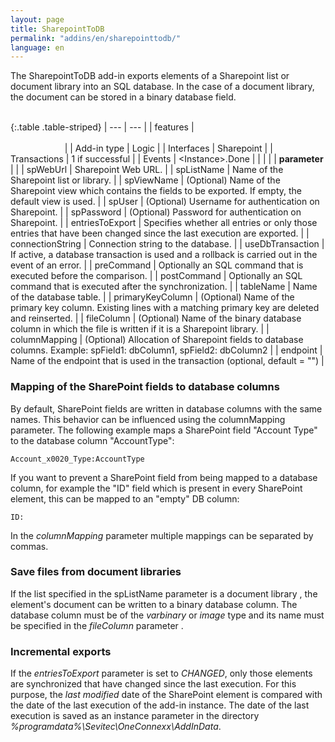 ```yaml
---
layout: page
title: SharepointToDB
permalink: "addins/en/sharepointtodb/"
language: en
---
```


The SharepointToDB add-in exports elements of a Sharepoint list or document library into an SQL database. In the case of a document library, the document can be stored in a binary database field.<br /><br />

{:.table .table-striped}
| --- | --- |
| features | &nbsp;&nbsp;&nbsp;&nbsp;&nbsp;&nbsp;&nbsp;&nbsp;&nbsp;&nbsp;&nbsp;&nbsp;&nbsp;&nbsp;&nbsp;&nbsp;&nbsp;&nbsp;&nbsp;&nbsp;&nbsp;&nbsp;&nbsp;&nbsp;&nbsp;&nbsp;&nbsp;&nbsp;&nbsp;&nbsp;&nbsp;&nbsp;&nbsp;&nbsp;&nbsp;&nbsp;&nbsp;&nbsp;&nbsp;&nbsp;&nbsp;&nbsp;&nbsp;&nbsp;&nbsp;&nbsp;&nbsp;&nbsp;&nbsp;&nbsp;&nbsp;&nbsp;&nbsp;&nbsp;&nbsp;&nbsp;&nbsp;&nbsp;&nbsp;&nbsp;&nbsp;&nbsp;&nbsp;&nbsp;&nbsp;&nbsp;&nbsp;&nbsp;&nbsp;&nbsp;&nbsp;&nbsp;&nbsp;&nbsp;&nbsp;&nbsp;&nbsp;&nbsp;&nbsp;&nbsp;&nbsp;&nbsp;&nbsp;&nbsp;&nbsp;&nbsp;&nbsp;&nbsp;&nbsp;&nbsp;&nbsp;&nbsp;&nbsp;&nbsp;&nbsp;&nbsp;&nbsp;&nbsp;&nbsp;&nbsp;&nbsp;&nbsp;&nbsp;&nbsp;&nbsp;&nbsp;&nbsp;&nbsp;&nbsp;&nbsp;&nbsp;&nbsp;&nbsp;&nbsp;&nbsp;&nbsp;&nbsp;&nbsp;&nbsp;&nbsp;&nbsp;&nbsp;&nbsp;&nbsp;&nbsp;&nbsp;&nbsp;&nbsp;&nbsp;&nbsp;&nbsp;&nbsp;&nbsp;&nbsp;&nbsp;&nbsp;&nbsp;&nbsp;&nbsp;&nbsp;&nbsp;&nbsp;&nbsp;&nbsp;&nbsp;&nbsp;&nbsp;&nbsp;&nbsp; |
| Add-in type | Logic |
| Interfaces | Sharepoint |
| Transactions | 1 if successful |
| Events | &lt;Instance&gt;.Done |
| | |
| __parameter__ | |
| spWebUrl | Sharepoint Web URL. |
| spListName | Name of the Sharepoint list or library. |
| spViewName | (Optional) Name of the Sharepoint view which contains the fields to be exported. If empty, the default view is used. |
| spUser | (Optional) Username for authentication on Sharepoint. |
| spPassword | (Optional) Password for authentication on Sharepoint. |
| entriesToExport | Specifies whether all entries or only those entries that have been changed since the last execution are exported. |
| connectionString | Connection string to the database. |
| useDbTransaction | If active, a database transaction is used and a rollback is carried out in the event of an error. |
| preCommand | Optionally an SQL command that is executed before the comparison. |
| postCommand | Optionally an SQL command that is executed after the synchronization. |
| tableName | Name of the database table. |
| primaryKeyColumn | (Optional) Name of the primary key column. Existing lines with a matching primary key are deleted and reinserted. |
| fileColumn | (Optional) Name of the binary database column in which the file is written if it is a Sharepoint library. |
| columnMapping | (Optional) Allocation of Sharepoint fields to database columns. Example: spField1: dbColumn1, spField2: dbColumn2 |
| endpoint | 	Name of the endpoint that is used in the transaction (optional, default = "") |


### Mapping of the SharePoint fields to database columns

By default, SharePoint fields are written in database columns with the same names. This behavior can be influenced using the columnMapping parameter. The following example maps a SharePoint field "Account Type" to the database column "AccountType":

```
Account_x0020_Type:AccountType
```

If you want to prevent a SharePoint field from being mapped to a database column, for example the "ID" field which is present in every SharePoint element, this can be mapped to an "empty" DB column:

```
ID:
```

In the *columnMapping* parameter multiple mappings can be separated by commas.

### Save files from document libraries

If the list specified in the spListName parameter is a document library , the element's document can be written to a binary database column. The database column must be of the *varbinary* or *image* type and its name must be specified in the *fileColumn* parameter .

### Incremental exports

If the *entriesToExport* parameter is set to *CHANGED*, only those elements are synchronized that have changed since the last execution. For this purpose, the *last modified* date of the SharePoint element is compared with the date of the last execution of the add-in instance. The date of the last execution is saved as an instance parameter in the directory *%programdata%\Sevitec\OneConnexx\AddInData*.
